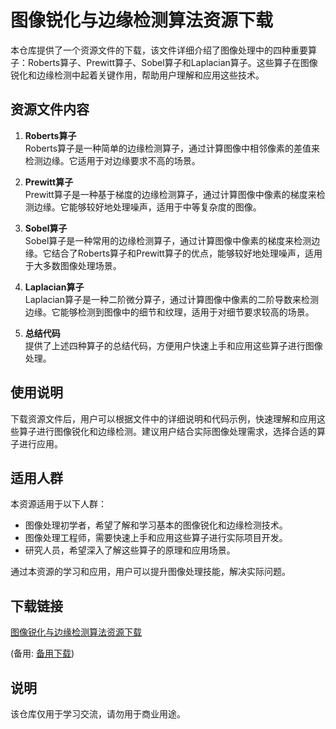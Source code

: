 # 图像锐化与边缘检测算法资源下载

本仓库提供了一个资源文件的下载，该文件详细介绍了图像处理中的四种重要算子：Roberts算子、Prewitt算子、Sobel算子和Laplacian算子。这些算子在图像锐化和边缘检测中起着关键作用，帮助用户理解和应用这些技术。

## 资源文件内容

1. **Roberts算子**  
   Roberts算子是一种简单的边缘检测算子，通过计算图像中相邻像素的差值来检测边缘。它适用于对边缘要求不高的场景。

2. **Prewitt算子**  
   Prewitt算子是一种基于梯度的边缘检测算子，通过计算图像中像素的梯度来检测边缘。它能够较好地处理噪声，适用于中等复杂度的图像。

3. **Sobel算子**  
   Sobel算子是一种常用的边缘检测算子，通过计算图像中像素的梯度来检测边缘。它结合了Roberts算子和Prewitt算子的优点，能够较好地处理噪声，适用于大多数图像处理场景。

4. **Laplacian算子**  
   Laplacian算子是一种二阶微分算子，通过计算图像中像素的二阶导数来检测边缘。它能够检测到图像中的细节和纹理，适用于对细节要求较高的场景。

5. **总结代码**  
   提供了上述四种算子的总结代码，方便用户快速上手和应用这些算子进行图像处理。

## 使用说明

下载资源文件后，用户可以根据文件中的详细说明和代码示例，快速理解和应用这些算子进行图像锐化和边缘检测。建议用户结合实际图像处理需求，选择合适的算子进行应用。

## 适用人群

本资源适用于以下人群：
- 图像处理初学者，希望了解和学习基本的图像锐化和边缘检测技术。
- 图像处理工程师，需要快速上手和应用这些算子进行实际项目开发。
- 研究人员，希望深入了解这些算子的原理和应用场景。

通过本资源的学习和应用，用户可以提升图像处理技能，解决实际问题。

## 下载链接
[图像锐化与边缘检测算法资源下载](https://pan.quark.cn/s/1050c42f202c) 

(备用: [备用下载](https://pan.baidu.com/s/1G7VnxW6oxCtkSFuzTYpfqg?pwd=1234))

## 说明

该仓库仅用于学习交流，请勿用于商业用途。
